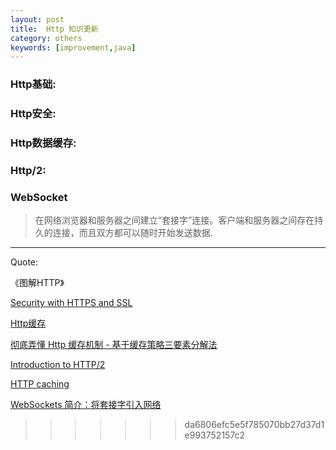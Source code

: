 ```yaml
---
layout: post
title:  Http 知识更新
category: others
keywords: [improvement,java]
---
```


### Http基础:




###  Http安全:




###  Http数据缓存:   



###  Http/2:



###  WebSocket

> 在网络浏览器和服务器之间建立“套接字”连接。客户端和服务器之间存在持久的连接，而且双方都可以随时开始发送数据.

---

Quote:

《图解HTTP》

[Security with HTTPS and SSL](https://developer.android.com/training/articles/security-ssl.html)

[Http缓存](https://developers.google.com/web/fundamentals/performance/optimizing-content-efficiency/http-caching?hl=zh-cn)

[彻底弄懂 Http 缓存机制 - 基于缓存策略三要素分解法](http://mp.weixin.qq.com/s/qOMO0LIdA47j3RjhbCWUEQ)

[Introduction to HTTP/2](https://developers.google.com/web/fundamentals/performance/http2/?hl=zh-cn)


[HTTP caching](https://developer.mozilla.org/en-US/docs/Web/HTTP/Caching)

[WebSockets 简介：将套接字引入网络](https://www.html5rocks.com/zh/tutorials/websockets/basics/#toc-usetoday)
>>>>>>> da6806efc5e5f785070bb27d37d1e993752157c2

